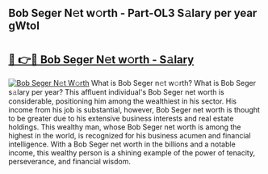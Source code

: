 ## Bob Seger N𝚎t w𝚘rth - Part-OL3 S𝚊lary per year gWtoI

# <h2><a href="http://gc1jr8h.nevu.top/?p=Bob+Seger">🔗 👉🔴 Bob Seger N𝚎t w𝚘rth - S𝚊lary</a></h2>

[![Bob Seger N𝚎t W𝚘rth](https://i.imgur.com/Oavwk0R.jpeg)](http://gc1jr8h.nevu.top/?p=Bob+Seger)
What is Bob Seger n𝚎t w𝚘rth? What is Bob Seger s𝚊lary per year?
This affluent individual's Bob Seger net worth is considerable, positioning him among the wealthiest in his sector. His income from his job is substantial, however, Bob Seger net worth is thought to be greater due to his extensive business interests and real estate holdings. This wealthy man, whose Bob Seger net worth is among the highest in the world, is recognized for his business acumen and financial intelligence. With a Bob Seger net worth in the billions and a notable income, this wealthy person is a shining example of the power of tenacity, perseverance, and financial wisdom.
